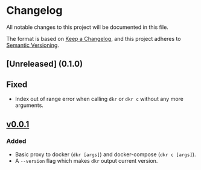 # Changelog

All notable changes to this project will be documented in this file.

The format is based on [Keep a Changelog](https://keepachangelog.com/en/1.0.0/),
and this project adheres to [Semantic Versioning](https://semver.org/spec/v2.0.0.html).

## [Unreleased] (0.1.0)
## Fixed
- Index out of range error when calling `dkr` or `dkr c` without any more arguments.

## [v0.0.1](https://github.com/ohdkr/dkr/releases/tag/v0.0.1)
### Added
- Basic proxy to docker (`dkr [args]`) and docker-compose (`dkr c [args]`).
- A `--version` flag which makes `dkr` output current version.